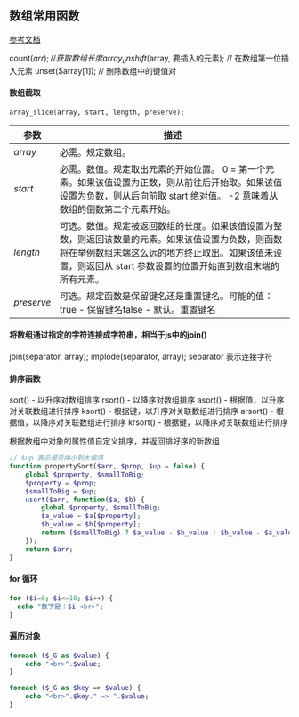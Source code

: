 ## 数组常用函数

[参考文档](http://www.w3school.com.cn/php/php_ref_array.asp)

count($arr); // 获取数组长度
array_unshift($array, 要插入的元素); // 在数组第一位插入元素
unset($array[1]); // 删除数组中的键值对

#### 数组截取

```
array_slice(array, start, length, preserve);
```

| 参数         | 描述                                       |
| ---------- | ---------------------------------------- |
| *array*    | 必需。规定数组。                                 |
| *start*    | 必需。数值。规定取出元素的开始位置。 0 = 第一个元素。如果该值设置为正数，则从前往后开始取。如果该值设置为负数，则从后向前取 start 绝对值。 -2 意味着从数组的倒数第二个元素开始。 |
| *length*   | 可选。数值。规定被返回数组的长度。如果该值设置为整数，则返回该数量的元素。如果该值设置为负数，则函数将在举例数组末端这么远的地方终止取出。如果该值未设置，则返回从 start 参数设置的位置开始直到数组末端的所有元素。 |
| *preserve* | 可选。规定函数是保留键名还是重置键名。可能的值：true - 保留键名false - 默认。重置键名 |

#### 将数组通过指定的字符连接成字符串，相当于js中的join()

join(separator, array);
implode(separator, array);
separator 表示连接字符

#### 排序函数

sort() - 以升序对数组排序
rsort() - 以降序对数组排序
asort() - 根据值，以升序对关联数组进行排序
ksort() - 根据键，以升序对关联数组进行排序
arsort() - 根据值，以降序对关联数组进行排序
krsort() - 根据键，以降序对关联数组进行排序

根据数组中对象的属性值自定义排序，并返回排好序的新数组

```php
// $up 表示是否由小到大排序
function propertySort($arr, $prop, $up = false) {
	global $property, $smallToBig;
	$property = $prop;
	$smallToBig = $up;
	usort($arr, function($a, $b) {
		global $property, $smallToBig;
		$a_value = $a[$property];
		$b_value = $b[$property];
		return ($smallToBig) ? $a_value - $b_value : $b_value - $a_value;
	});
	return $arr;
}
```

#### for 循环

```php
for ($i=0; $i<=10; $i++) {
  echo "数字是：$i <br>";
} 
```

#### 遍历对象

```php
foreach ($_G as $value) {
	echo "<br>".$value;
}

foreach ($_G as $key => $value) {
	echo "<br>".$key." => ".$value;
}
```
